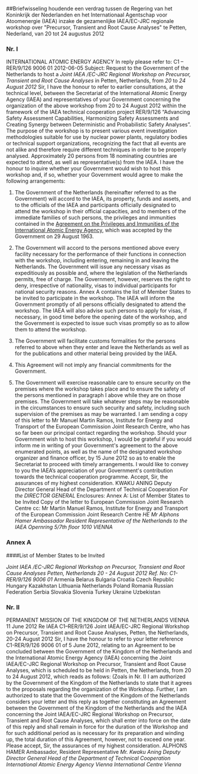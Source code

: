 <meta http-equiv='Content-Type' content='text/html; charset=utf-8' />

##Briefwisseling houdende een verdrag tussen de Regering van het Koninkrijk der Nederlanden en het Internationaal Agentschap voor Atoomenergie (IAEA) inzake de gezamenlijke IAEA/EC-JRC regionale workshop over "Precursor, Transient and Root Cause Analyses" te Petten, Nederland, van 20 tot 24 augustus 2012

### Nr.  I  

INTERNATIONAL ATOMIC ENERGY AGENCY In reply please refer to: C1 – RER/9/126 9006 01 2012-06-05 Subject: Request to the Government of the Netherlands to host a *Joint IAEA /EC-JRC Regional Workshop on Precursor, Transient and Root Cause Analyses* in Petten, Netherlands, from *20* to *24 August 2012* Sir, I have the honour to refer to earlier consultations, at the technical level, between the Secretariat of the International Atomic Energy Agency (IAEA) and representatives of your Government concerning the organization of the above workshop from 20 to 24 August 2012 within the framework of the IAEA technical cooperation project RER/9/126 “Advancing Safety Assessment Capabilities, Harmonizing Safety Assessments and Creating Synergy between Deterministic and Probabilistic Safety Analyses”. The purpose of the workshop is to present various event investigation methodologies suitable for use by nuclear power plants, regulatory bodies or technical support organizations, recognizing the fact that all events are not alike and therefore require different techniques in order to be properly analysed. Approximately 20 persons from 18 nominating countries are expected to attend, as well as representative(s) from the lAEA. I have the honour to inquire whether your Government would wish to host this workshop and, if so, whether your Government would agree to make the following arrangements: 

1. The Government of the Netherlands (hereinafter referred to as the Government) will accord to the IAEA, its property, funds and assets, and to the officials of the IAEA and participants officially designated to attend the workshop in their official capacities, and to members of the immediate families of such persons, the privileges and immunities contained in the [Agreement on the Privileges and Immunities of the International Atomic Energy Agency](../../../../../../../../../../../../../verdrag/agreement/on/the/privileges/and/immunities/of/the/international/atomic/etc/BWBV0004919/README.md), which was accepted by the Government on 29 August 1963.  

2. The Government will accord to the persons mentioned above every facility necessary for the performance of their functions in connection with the workshop, including entering, remaining in and leaving the Netherlands. The Government will issue any necessary visas as expeditiously as possible and, where the legislation of the Netherlands permits, free of charge. The Government, however, reserves the right to deny, irrespective of nationality, visas to individual participants for national security reasons. Annex A contains the list of Member States to be invited to participate in the workshop. The IAEA will inform the Government promptly of all persons officially designated to attend the workshop. The IAEA will also advise such persons to apply for visas, if necessary, in good time before the opening date of the workshop, and the Government is expected to issue such visas promptly so as to allow them to attend the workshop.  

3. The Government will facilitate customs formalities for the persons referred to above when they enter and leave the Netherlands as well as for the publications and other material being provided by the IAEA.  

4. This Agreement will not imply any financial commitments for the Government.  

5. The Government will exercise reasonable care to ensure security on the premises where the workshop takes place and to ensure the safety of the persons mentioned in paragraph I above while they are on those premises. The Government will take whatever steps may be reasonable in the circumstances to ensure such security and safety, including such supervision of the premises as may be warranted.   I am sending a copy of this letter to Mr Manuel Martin Ramos, Institute for Energy and Transport of the European Commission Joint Research Centre, who has so far been our principal contact regarding the workshop. Should your Government wish to host this workshop, I would be grateful if you would inform me in writing of your Government's agreement to the above enumerated points, as well as the name of the designated workshop organizer and finance officer, by 15 June 2012 so as to enable the Secretariat to proceed with timely arrangements. I would like to convey to you the IAEA’s appreciation of your Government's contribution towards the technical cooperation programme. Accept, Sir, the assurances of my highest consideration. KWAKU ANING Deputy Director General Head of the Department of Technical Cooperation  *For the DIRECTOR GENERAL*  Enclosures:  Annex A: List of Member States to be Invited  Copy of the letter to European Commission Joint Research Centre cc: Mr Martin Manuel Ramos, Institute for Energy and Transport of the European Commission Joint Research Centre  *HE Mr Alphons Hamer*   *Ambassador*   *Resident Representative of the Netherlands to the IAEA*   *Opernring 5/7th floor*   *1010 VIENNA*    

### Annex  A  

####List of Member States to be Invited

*Joint IAEA /EC-JRC Regional Workshop on Precursor, Transient and Root Cause Analyses*   *Petten, Netherlands*   *20 - 24 August 2012*   *Ref. No: C1-RER/9/126 9006 01*  Armenia Belarus Bulgaria Croatia Czech Republic Hungary Kazakhstan Lithuania Netherlands Poland Romania Russian Federation Serbia Slovakia Slovenia Turkey Ukraine Uzbekistan   

### Nr.  II  

PERMANENT MISSION OF THE KINGDOM OF THE NETHERLANDS VIENNA 11 June 2012 Re IAEA C1–RER/9/126 Joint IAEA/EC-JRC Regional Workshop on Precursor, Transient and Root Cause Analyses, Petten, the Netherlands, 20-24 August 2012 Sir, I have the honour to refer to your letter reference C1-RER/9/126 9006 01 of 5 June 2012, relating to an Agreement to be concluded between the Government of the Kingdom of the Netherlands and the International Atomic Energy Agency (IAEA) concerning the Joint IAEA/EC-JRC Regional Workshop on Precursor, Transient and Root Cause Analyses, which is scheduled to be held in Petten, the Netherlands, from 20 to 24 August 2012, which reads as follows:  (Zoals in Nr. I)  I am authorized by the Government of the Kingdom of the Netherlands to state that it agrees to the proposals regarding the organization of the Workshop. Further, I am authorized to state that the Government of the Kingdom of the Netherlands considers your letter and this reply as together constituting an Agreement between the Government of the Kingdom of the Netherlands and the IAEA concerning the Joint IAEA/EC-JRC Regional Workshop on Precursor, Transient and Root Cause Analyses, which shall enter into force on the date of this reply and shall remain in force for the duration of the Workshop and for such additional period as is necessary for its preparation and winding up, the total duration of this Agreement, however, not to exceed one year. Please accept, Sir, the assurances of my highest consideration. ALPHONS HAMER Ambassador, Resident Representative  *Mr. Kwaku Aning*   *Deputy Director General*   *Head of the Department of Technical Cooperation*   *International Atomic Energy Agency*   *Vienna International Centre*   *Vienna*    
